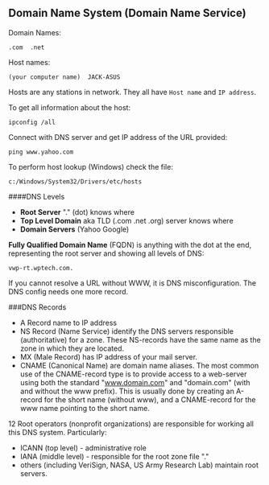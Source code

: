## Domain Name System (Domain Name Service)

Domain Names:
```
.com  .net
```
Host names:
```
(your computer name)  JACK-ASUS
```
Hosts are any stations  in network. They all have ```Host name``` and ```IP address```.

To get all information about the host:
```
ipconfig /all
```
Connect with DNS server and get IP address of the URL provided:
```
ping www.yahoo.com
```
To perform host lookup (Windows) check the file:
```
c:/Windows/System32/Drivers/etc/hosts
```

####DNS Levels
- **Root Server** "." (dot) knows where
- **Top Level Domain** aka TLD (.com .net .org) server knows where
- **Domain Servers** (Yahoo Google)

**Fully Qualified Domain Name** (FQDN) is anything with the dot at the end, representing the root server and showing all levels of DNS:
```
vwp-rt.wptech.com.
```
If you cannot resolve a URL without WWW, it is DNS misconfiguration. The DNS config needs one more record.

###DNS Records
- A Record name to IP address
- NS Record (Name Service)  identify the DNS servers responsible (authoritative) for a zone. These NS-records have the same name as the zone in which they are located.
- MX (Male Record) has IP address of your mail server.
- CNAME (Canonical Name) are domain name aliases. The most common use of the CNAME-record type is to provide access to a web-server using both the standard "www.domain.com" and "domain.com" (with and without the www prefix).
This is usually done by creating an A-record for the short name (without www), and a CNAME-record for the www name pointing to the short name.

12 Root operators (nonprofit organizations) are responsible for working all this DNS system. Particularly:
- ICANN (top level) - administrative role
- IANA (middle level) - responsible for the root zone file "."
- others (including VeriSign, NASA, US Army Research Lab) maintain root servers.
